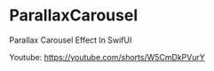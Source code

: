 # ParallaxCarousel
Parallax Carousel Effect In SwifUI

Youtube: https://youtube.com/shorts/W5CmDkPVurY
